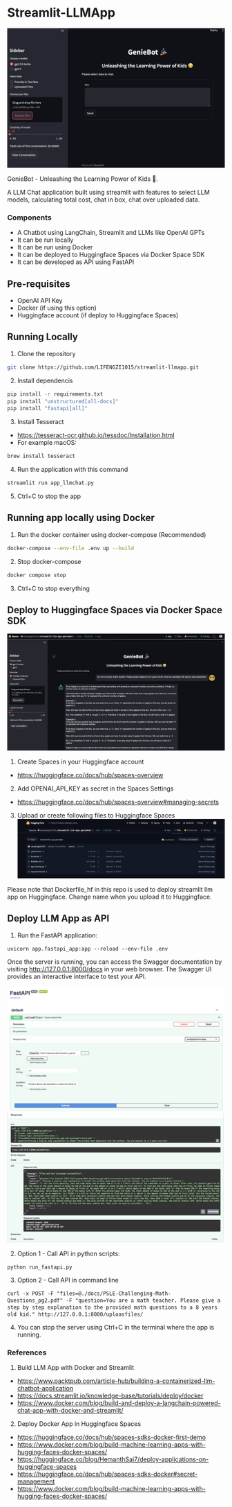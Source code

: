 # Streamlit-LLMApp
![Alt text](./images/MathGenieBot_UI.png)

GenieBot - Unleashing the Learning Power of Kids 😬. 

A LLM Chat application built using streamlit with features to select LLM models, calculating total cost, chat in box, chat over uploaded data.

### Components
- A Chatbot using LangChain, Streamlit and LLMs like OpenAI GPTs
- It can be run locally
- It can be run using Docker
- It can be deployed to Huggingface Spaces via Docker Space SDK
- It can be developed as API using FastAPI


## Pre-requisites
- OpenAI API Key
- Docker (if using this option)
- Huggingface account (if deploy to Huggingface Spaces)


## Running Locally
1. Clone the repository
```bash
git clone https://github.com/LIFENGZI1015/streamlit-llmapp.git
```
2. Install dependencis
```bash
pip install -r requirements.txt
pip install "unstructured[all-docs]"
pip install "fastapi[all]"
```
3. Install Tesseract
- https://tesseract-ocr.github.io/tessdoc/Installation.html
- For example macOS:
```bash
brew install tesseract
```
4. Run the application with this command
```bash
streamlit run app_llmchat.py
```
5. Ctrl+C to stop the app


## Running app locally using Docker
1. Run the docker container using docker-compose (Recommended)
```bash
docker-compose --env-file .env up --build
```
2. Stop docker-compose
```bash
docker compose stop
```
3. Ctrl+C to stop everything


## Deploy to Huggingface Spaces via Docker Space SDK
![Alt text](./images/huggingface_streamlit_llm_app.png)

1. Create Spaces in your Huggingface account
- https://huggingface.co/docs/hub/spaces-overview

2. Add OPENAI_API_KEY as secret in the Spaces Settings
- https://huggingface.co/docs/hub/spaces-overview#managing-secrets

3. Upload or create following files to Huggingface Spaces
![Alt text](./images/huggingface_space_files.png)

Please note that Dockerfile_hf in this repo is used to deploy streamlit llm app on Huggingface. Change name when you upload it to Huggingface.


## Deploy LLM App as API
1. Run the FastAPI application:
```
uvicorn app.fastapi_app:app --reload --env-file .env
```
Once the server is running, you can access the Swagger documentation by visiting http://127.0.0.1:8000/docs in your web browser. The Swagger UI provides an interactive interface to test your API.

![Alt text](./images/fastapi_docs_ui.png)
![Alt text](./images/fastapi_llm_ans.png)

2. Option 1 - Call API in python scripts:
```
python run_fastapi.py
```
3. Option 2 - Call API in command line
```
curl -x POST -F "files=@./docs/PSLE-Challenging-Math-Questions_pg2.pdf" -F "question=You are a math teacher. Please give a step by step explanation to the provided math questions to a 8 years old kid." http://127.0.0.1:8000/uploasfiles/
```
4. You can stop the server using Ctrl+C in the terminal where the app is running.


### References
1. Build LLM App with Docker and Streamlit
- https://www.packtpub.com/article-hub/building-a-containerized-llm-chatbot-application
- https://docs.streamlit.io/knowledge-base/tutorials/deploy/docker
- https://www.docker.com/blog/build-and-deploy-a-langchain-powered-chat-app-with-docker-and-streamlit/
2. Deploy Docker App in Huggingface Spaces
- https://huggingface.co/docs/hub/spaces-sdks-docker-first-demo
- https://www.docker.com/blog/build-machine-learning-apps-with-hugging-faces-docker-spaces/
- https://huggingface.co/blog/HemanthSai7/deploy-applications-on-huggingface-spaces
- https://huggingface.co/docs/hub/spaces-sdks-docker#secret-management
- https://www.docker.com/blog/build-machine-learning-apps-with-hugging-faces-docker-spaces/
